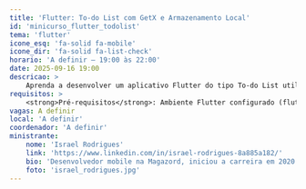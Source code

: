 ```yaml
---
title: 'Flutter: To-do List com GetX e Armazenamento Local'
id: 'minicurso_flutter_todolist'
tema: 'flutter'
icone_esq: 'fa-solid fa-mobile'
icone_dir: 'fa-solid fa-list-check'
horario: 'A definir – 19:00 às 22:00'
date: 2025-09-16 19:00
descricao: >
    Aprenda a desenvolver um aplicativo Flutter do tipo To-do List utilizando o padrão MVC, gerenciamento de estado com GetX e persistência local com SharedPreferences.
requisitos: >
    <strong>Pré-requisitos</strong>: Ambiente Flutter configurado (flutter doctor sem erros críticos).
vagas: A definir
local: 'A definir'
coordenador: 'A definir'
ministrante:
    nome: 'Israel Rodrigues'
    link: 'https://www.linkedin.com/in/israel-rodrigues-8a885a182/'
    bio: 'Desenvolvedor mobile na Magazord, iniciou a carreira em 2020 durante a faculdade com estágio em Flutter. Atualmente atua com desenvolvimento mobile aplicando Flutter em projetos reais.'
    foto: 'israel_rodrigues.jpg'
---
```

